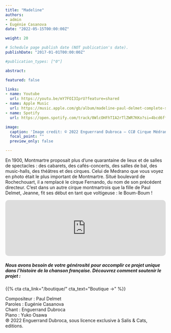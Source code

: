 ```yaml
---
title: "Madeline"
authors:
- admin
- Eugénie Casanova
date: "2022-05-15T00:00:00Z"

weight: 20

# Schedule page publish date (NOT publication's date).
publishDate: "2017-01-01T00:00:00Z"

#publication_types: ["0"]

abstract: 

featured: false

links:
- name: Youtube
  url: https://youtu.be/mY7FOI3IprU?feature=shared
- name: Apple Music
  url: https://music.apple.com/gb/album/madeline-paul-delmet-complete-songs/1622399706?i=1622399728
- name: Spotify
  url: https://open.spotify.com/track/0WlcOHFhTIA2rTlZWR7KKo?si=4bcd6ff060384ea3

image:
  caption: 'Image credit: © 2022 Enguerrand Dubroca – CCØ Cirque Médrano 63 boulevard de Rochechouart, par Albert Brichaut en 1901 – Paris Collections / Musée Carnavalet'
  focal_point: ""
  preview_only: false

---
```


En 1900, Montmartre proposait plus d’une quarantaine de lieux et de salles de spectacles : des cabarets, des cafés-concerts, des salles de bal, des music-halls, des théâtres et des cirques. Celui de Medrano que vous voyez en photo était le plus important de Montmartre. Situé boulevard de Rochechouart, il a remplacé le cirque Fernando, du nom de son précédent directeur. C’est dans un autre cirque montmartrois que la fille de Paul Delmet, Jeanne, fit ses début en tant que voltigeuse : le Boum-Boum !


<iframe allow="autoplay *; encrypted-media *; fullscreen *; clipboard-write" frameborder="0" height="175" style="width:100%;max-width:720px;overflow:hidden;border-radius:10px;" sandbox="allow-forms allow-popups allow-same-origin allow-scripts allow-storage-access-by-user-activation allow-top-navigation-by-user-activation" src="https://embed.music.apple.com/gb/album/madeline-paul-delmet-complete-songs/1622399706?i=1622399728"></iframe>

##### Nous avons besoin de votre générosité pour accomplir ce projet unique dans l’histoire de la chanson française. Découvrez comment soutenir le projet :
{{% cta cta_link="/boutique/" cta_text="Boutique →" %}}

<p>Compositeur : Paul Delmet <br>
Paroles : Eugénie Casanova<br>
Chant : Enguerrand Dubroca<br>
Piano : Yuko Osawa<br>
℗ 2022 Enguerrand Dubroca, sous licence exclusive à Salis & Cats, editions.</p>



